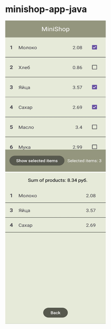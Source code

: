 # minishop-app-java
<img src="screenshots/screenshot1.jpg" alt="screenshot1" width="320" height="480">
<img src="screenshots/screenshot2.jpg" alt="screenshot2" width="320" height="480">

